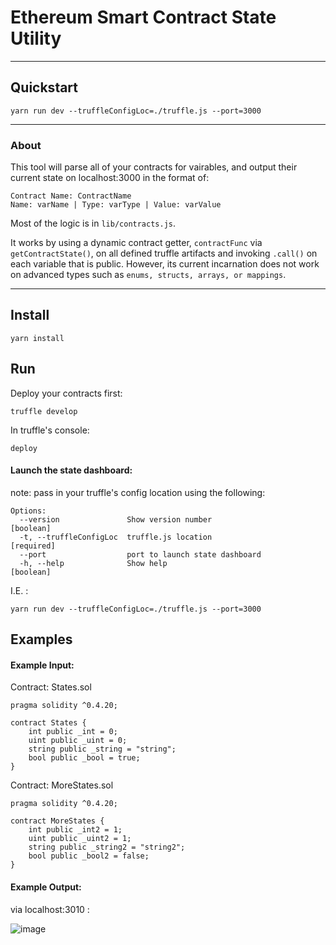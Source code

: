 # Ethereum Smart Contract State Utility

---

## Quickstart

`yarn run dev --truffleConfigLoc=./truffle.js --port=3000`

---

### About

This tool will parse all of your contracts for vairables, and output their current state on localhost:3000 in the format of:

```
Contract Name: ContractName
Name: varName | Type: varType | Value: varValue
```

Most of the logic is in `lib/contracts.js`.

It works by using a dynamic contract getter, `contractFunc` via `getContractState()`, on all defined truffle artifacts and invoking `.call()` on each variable that is public. However, its current incarnation does not work on advanced types such as `enums, structs, arrays, or mappings`.

---

## Install

`yarn install`

## Run

Deploy your contracts first:

`truffle develop`

In truffle's console:

`deploy`

#### Launch the state dashboard:

note: pass in your truffle's config location using the following:

```
Options:
  --version               Show version number                          [boolean]
  -t, --truffleConfigLoc  truffle.js location                         [required]
  --port                  port to launch state dashboard
  -h, --help              Show help                                    [boolean]
```

I.E. :

`yarn run dev --truffleConfigLoc=./truffle.js --port=3000`

## Examples

#### Example Input:

Contract: States.sol

```solidity
pragma solidity ^0.4.20;

contract States {
    int public _int = 0;
    uint public _uint = 0;
    string public _string = "string";
    bool public _bool = true;
}
```

Contract: MoreStates.sol

```solidity
pragma solidity ^0.4.20;

contract MoreStates {
    int public _int2 = 1;
    uint public _uint2 = 1;
    string public _string2 = "string2";
    bool public _bool2 = false;
}
```

#### Example Output:

via localhost:3010 :

![image](https://user-images.githubusercontent.com/18407013/39417480-52610a08-4c09-11e8-94f3-512066fef4da.png)
